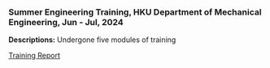 ### Summer Engineering Training, HKU Department of Mechanical Engineering, Jun - Jul, 2024

**Descriptions:** Undergone five modules of training

[Training Report](https://github.com/Leilazehui/Leilazehui.github.io/blob/main/Assets/Training_Report_Forms_2023_2024_Zhao_Zehui.pdf)
